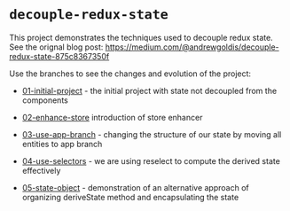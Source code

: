 # `decouple-redux-state`

This project demonstrates the techniques used to decouple redux state. See the orignal blog post:
https://medium.com/@andrewgoldis/decouple-redux-state-875c8367350f


Use the branches to see the changes and evolution of the project:
- [01-initial-project](https://github.com/agoldis/decouple-redux-state/tree/01-initial-project) - the initial project with state not decoupled from the components
- [02-enhance-store](https://github.com/agoldis/decouple-redux-state/tree/02-enhance-store) introduction of store enhancer

 - [03-use-app-branch](https://github.com/agoldis/decouple-redux-state/tree/03-use-app-branch) - changing the structure of our state by moving all entities to app branch

 - [04-use-selectors](https://github.com/agoldis/decouple-redux-state/tree/04-use-selectors) - we are using reselect to compute the derived state effectively

 - [05-state-object](https://github.com/agoldis/decouple-redux-state/tree/05-state-object) - demonstration of an alternative approach of organizing deriveState method and encapsulating the state